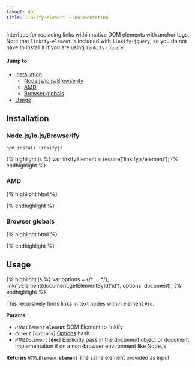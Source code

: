 ```yaml
---
layout: doc
title: linkify-element · Documentation
---
```


Interface for replacing links within native DOM elements with anchor tags. Note that `linkify-element` is included with `linkify-jquery`, so you do not have to install it if you are using `linkify-jquery`.

#### Jump to

* [Installation](#installation)
  * [Node.js/io.js/Browserify](#nodejsiojsbrowserify)
  * [AMD](#amd)
  * [Browser globals](#browser-globals)
* [Usage](#usage)

## Installation

### Node.js/io.js/Browserify

```
npm install linkifyjs
```

{% highlight js %}
var linkifyElement = require('linkifyjs/element');
{% endhighlight %}

### AMD

{% highlight html %}
<script src="linkify.amd.js"></script>
<script src="linkify-element.amd.js"></script>
<script>
    require(['linkify-element'], function (linkifyElement) {
        // ...
    });
</script>
{% endhighlight %}

### Browser globals

{% highlight html %}
<script src="linkify.js"></script>
<script src="linkify-element.js"></script>
{% endhighlight %}

## Usage

{% highlight js %}
var options = {/* ... */};
linkifyElement(document.getElementById('id'), options, document);
{% endhighlight %}

This recursively finds links in text nodes within element `#id`.

**Params**

* _`HTMLElement`_ **`element`** DOM Element to linkify
* _`Object`_ [**`options`**]  [Options](#) hash
* _`HTMLDocument`_ [**`doc`**] Explicitly pass in the document object or document implementation if on a non-browser environment like Node.js

**Returns** _`HTMLElement`_ **`element`** The same element provided as input

